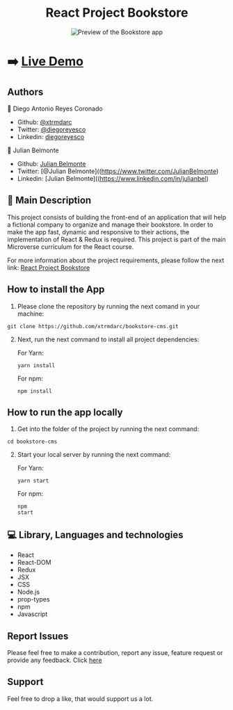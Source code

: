 <h1 align="center">React Project Bookstore</h1>

<p align="center">
  <img src ='src/img/' alt='Preview of the Bookstore app'>
</p>

# :arrow_right: [Live Demo](https://dieju-bookstore-cms.herokuapp.com/)

## Authors

:man: Diego Antonio Reyes Coronado

- Github: [@xtrmdarc](https://github.com/xtrmdarc)
- Twitter: [@diegoreyesco](https://twitter.com/DiegoAn91629127)
- Linkedin: [diegoreyesco](https://www.linkedin.com/in/diego-reyes-coronado)

:man: Julian Belmonte

- Github: [Julian Belmonte](https://github.com/jucora)
- Twitter: [@Julian Belmonte]((https://www.twitter.com/JulianBelmonte)
- Linkedin: [Julian Belmonte]((https://www.linkedin.com/in/julianbel)

## :pencil: Main Description

This project consists of building the front-end of an application that will help a fictional company to organize and manage their bookstore. In order to make the app fast, dynamic and responsive to their actions, the implementation of React & Redux is required. This project is part of the main Microverse curriculum for the React course.

For more information about the project requirements, please follow the next link: [React Project Bookstore](https://github.com/microverseinc/project-redux-bookstore)

## How to install the App

1. Please clone the repository by running the next comand in your machine:

<pre><code>git clone https://github.com/xtrmdarc/bookstore-cms.git</code></pre>

2. Next, run the next command to install all project dependencies:

   For Yarn: <pre><code>yarn install</code></pre>
   For npm: <pre><code>npm install</code></pre>

## How to run the app locally

1. Get into the folder of the project by running the next command:

<pre><code>cd bookstore-cms</code></pre>

2. Start your local server by running the next command:

   For Yarn: <pre><code>yarn start</code></pre>
   For npm: <pre><code>npm start</code></pre>

## :computer: Library, Languages and technologies

- React
- React-DOM
- Redux
- JSX
- CSS
- Node.js
- prop-types
- npm
- Javascript

## Report Issues

Please feel free to make a contribution, report any issue, feature request or provide any feedback. Click [here](https://github.com/xtrmdarc/bookstore-cms/issues)

## Support

Feel free to drop a like, that would support us a lot.
